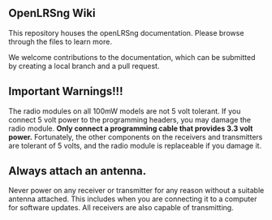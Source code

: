 OpenLRSng Wiki
--------------

This repository houses the openLRSng documentation. Please browse through the files to learn more. 

We welcome contributions to the documentation, which can be submitted by creating a local branch and a pull request.

Important Warnings!!!
---------------------

The radio modules on all 100mW models are not 5 volt tolerant. If you connect 5 volt power to the programming headers, you may damage the radio module. **Only connect a programming cable that provides 3.3 volt power.** Fortunately, the other components on the receivers and transmitters are tolerant of 5 volts, and the radio module is replaceable if you damage it.

Always attach an antenna.
-------------------------

Never power on any receiver or transmitter for any reason without a suitable antenna attached. This includes
when you are connecting it to a computer for software updates. All receivers are also capable of transmitting.
